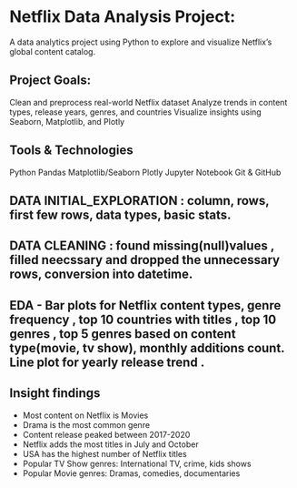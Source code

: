 # Netflix Data Analysis Project:
A data analytics project using Python to explore and visualize Netflix’s global content catalog.

##  Project Goals:
Clean and preprocess real-world Netflix dataset
Analyze trends in content types, release years, genres, and countries
Visualize insights using Seaborn, Matplotlib, and Plotly

## Tools & Technologies
Python
Pandas
Matplotlib/Seaborn Plotly
Jupyter Notebook
Git & GitHub

## DATA INITIAL_EXPLORATION : column, rows, first few rows, data types, basic stats.
## DATA CLEANING : found missing(null)values , filled neecssary and dropped the unnecessary rows, conversion into datetime.
## EDA - Bar plots for Netflix content types, genre frequency , top 10 countries with titles , top 10 genres , top 5 genres based on content type(movie, tv show), monthly additions count. Line plot for yearly release trend .

## Insight findings
- Most content on Netflix is Movies
- Drama is the most common genre
- Content release peaked between 2017-2020
- Netflix adds the most titles in July and October
- USA has the highest number of Netflix titles
- Popular TV Show genres: International TV, crime, kids shows
- Popular Movie genres: Dramas, comedies, documentaries







         



